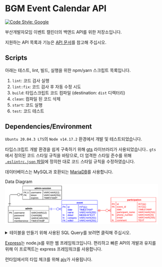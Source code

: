 # BGM Event Calendar API

[![Code Style: Google](https://img.shields.io/badge/code%20style-google-blueviolet.svg)](https://github.com/google/gts)


부산개발자모임 이벤트 캘린더의 백앤드 API를 위한 저장소입니다.

지원하는 API 목록과 기능은 [API 문서](https://busandevelopers.github.io/BGM-Event-Calendar-API-Documentation/)를 참고해 주십시오.


## Scripts

아래는 테스트, lint, 빌드, 실행을 위한 npm/yarn 스크립트 목록입니다.

1. `lint`: 코드 검사 실행
2. `lint:fix`: 코드 검사 후 자동 수정 시도
3. `build`: 타입스크립트 코드 컴파일 (destination: `dist` 디렉터리)
4. `clean`: 컴파일 된 코드 삭제
5. `start`: 코드 실행
6. `test`: 코드 테스트


## Dependencies/Environment

`Ubuntu 20.04.3 LTS`의 `Node v14.17.2` 환경에서 개발 및 테스트되었습니다.

타입스크립트 개발 환경을 쉽게 구축하기 위해 [gts](https://github.com/google/gts) 라이브러리가 사용되었습니다..
`gts`에서 정의된 코드 스타일 규칙을 바탕으로, 더 엄격한 스타일 준수를 위해 [`.eslintrc.json` 파일](https://github.com/BusanDevelopers/BGM-Event-Calendar-API/blob/main/.eslintrc.json)에 정의한 대로 코드 스타일 규칙을 수정하였습니다.

데이터베이스는 MySQL과 호환되는 [MariaDB](https://mariadb.org/)를 사용합니다.

Data Diagram
![ERD.svg](img/ERD.svg)

<details>
  <summary>테이블을 만들기 위해 사용된 SQL Query를 보려면 클릭해 주십시오.</summary>
 

  `admin` 테이블을 만들기 위한 SQL 쿼리
  ``` SQL
  CREATE TABLE admin (
    username VARCHAR(12) NOT NULL PRIMARY KEY,
    password CHAR(88) NOT NULL,
    name VARCHAR(255) NOT NULL,
    membersince TIMESTAMP NOT NULL DEFAULT CURRENT_TIMESTAMP
  ) CHARSET=utf8mb4 COLLATE=utf8mb4_general_ci;
  ```

  `admin_session` 테이블을 만들기 위한 SQL 쿼리
  ``` SQL
  CREATE TABLE admin_session (
    username VARCHAR(12) NOT NULL UNIQUE,
    FOREIGN KEY (username) REFERENCES admin(username) ON DELETE CASCADE ON UPDATE CASCADE,
    token VARCHAR(255) NOT NULL PRIMARY KEY,
    expires TIMESTAMP NOT NULL DEFAULT CURRENT_TIMESTAMP,
    INDEX index_expires(expires)
  ) CHARSET=utf8mb4 COLLATE=utf8mb4_general_ci;
  ```

  `event` 테이블을 만들기 위한 SQL 쿼리
  ``` SQL
  CREATE TABLE event (
    id INT(11) NOT NULL AUTO_INCREMENT PRIMARY KEY,
    date TIMESTAMP NOT NULL DEFAULT CURRENT_TIMESTAMP,
    INDEX index_date(date),name VARCHAR(255) NOT NULL,
    detail MEDIUMTEXT NULL DEFAULT NULL,
    category VARCHAR(255) NULL DEFAULT NULL,
    editor VARCHAR(12) NOT NULL,
    FOREIGN KEY (editor) REFERENCES admin(username) ON DELETE CASCADE ON UPDATE CASCADE
  ) CHARSET=utf8mb4 COLLATE=utf8mb4_general_ci;
  ```

  `participation` 테이블을 만들기 위한 SQL 쿼리
  ``` SQL
  CREATE TABLE participation (
    id INT(11) NOT NULL AUTO_INCREMENT PRIMARY KEY,
    event_id INT(11) NOT NULL,
    FOREIGN KEY (event_id) REFERENCES event(id) ON DELETE CASCADE ON UPDATE CASCADE,
    date TIMESTAMP NOT NULL DEFAULT CURRENT_TIMESTAMP,
    participant_name VARCHAR(255) NOT NULL,
    phone_number VARCHAR(20) NULL DEFAULT NULL,
    email VARCHAR(255) NOT NULL,
    comment TEXT NULL DEFAULT NULL
  ) CHARSET=utf8mb4 COLLATE=utf8mb4_general_ci;
  ```
</details>

[Express](https://expressjs.com/)는 node.js를 위한 웹 프레임워크입니다.
편리하고 빠른 API의 개발과 유지를 위해 이 프로젝트는 express 프레임워크를 사용합니다.

런타임에서의 타입 체크를 위해 [ajv](https://ajv.js.org/)가 사용됩니다.
